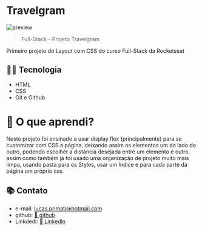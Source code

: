 # Travelgram

![preview](./.github/preview.png)

>Full-Stack - Projeto Travelgram

Primeiro projeto do Layout com CSS do curso Full-Stack da Rocketseat

## 👨‍💻 Tecnologia

- HTML
- CSS
- Git e Github

# 💭 O que aprendi?

Neste projeto foi ensinado a usar display flex (principalmente) para se customizar com CSS a página, deixando assim os elementos um do lado do outro, podendo escolher a distância desejada entre um elemento e outro, assim como também ja foi usado uma organização de projeto muito mais limpa, usando pasta para os Styles, usar um Indice e para cada parte da página um próprio css.

## 📚 Contato

- e-mail: lucas.primati@hotmail.com
- github: [🔗 github](https://github.com/luprime)
- Linkdedl: [🔗 Linkedln](https://www.linkedin.com/in/lucas-primati/)
